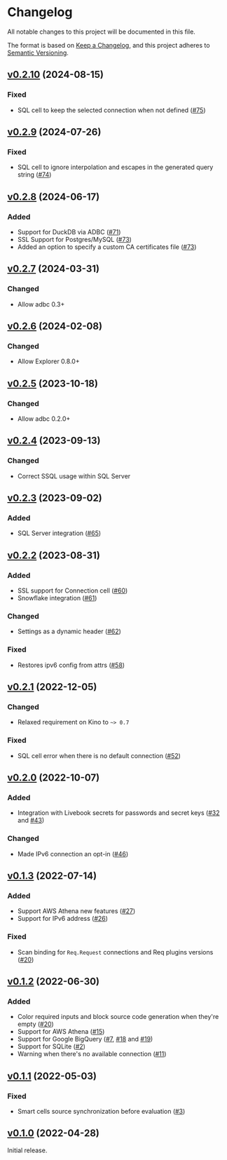 # Changelog

All notable changes to this project will be documented in this file.

The format is based on [Keep a Changelog](https://keepachangelog.com/en/1.0.0/),
and this project adheres to [Semantic Versioning](https://semver.org/spec/v2.0.0.html).

## [v0.2.10](https://github.com/livebook-dev/kino_db/tree/v0.2.10) (2024-08-15)

### Fixed

* SQL cell to keep the selected connection when not defined ([#75](https://github.com/livebook-dev/kino_db/pull/75))

## [v0.2.9](https://github.com/livebook-dev/kino_db/tree/v0.2.9) (2024-07-26)

### Fixed

* SQL cell to ignore interpolation and escapes in the generated query string ([#74](https://github.com/livebook-dev/kino_db/pull/74))

## [v0.2.8](https://github.com/livebook-dev/kino_db/tree/v0.2.8) (2024-06-17)

### Added

* Support for DuckDB via ADBC ([#71](https://github.com/livebook-dev/kino_db/pull/71))
* SSL Support for Postgres/MySQL ([#73](https://github.com/livebook-dev/kino_db/pull/73))
* Added an option to specify a custom CA certificates file ([#73](https://github.com/livebook-dev/kino_db/pull/73))

## [v0.2.7](https://github.com/livebook-dev/kino_db/tree/v0.2.7) (2024-03-31)

### Changed

* Allow adbc 0.3+

## [v0.2.6](https://github.com/livebook-dev/kino_db/tree/v0.2.6) (2024-02-08)

### Changed

* Allow Explorer 0.8.0+

## [v0.2.5](https://github.com/livebook-dev/kino_db/tree/v0.2.5) (2023-10-18)

### Changed

* Allow adbc 0.2.0+

## [v0.2.4](https://github.com/livebook-dev/kino_db/tree/v0.2.4) (2023-09-13)

### Changed

* Correct SSQL usage within SQL Server

## [v0.2.3](https://github.com/livebook-dev/kino_db/tree/v0.2.3) (2023-09-02)

### Added

* SQL Server integration ([#65](https://github.com/livebook-dev/kino_db/pull/65))

## [v0.2.2](https://github.com/livebook-dev/kino_db/tree/v0.2.2) (2023-08-31)

### Added

* SSL support for Connection cell ([#60](https://github.com/livebook-dev/kino_db/pull/60))
* Snowflake integration ([#61](https://github.com/livebook-dev/kino_db/pull/61))

### Changed

* Settings as a dynamic header ([#62](https://github.com/livebook-dev/kino_db/pull/62))

### Fixed

* Restores ipv6 config from attrs ([#58](https://github.com/livebook-dev/kino_db/pull/58))

## [v0.2.1](https://github.com/livebook-dev/kino_db/tree/v0.2.1) (2022-12-05)

### Changed

* Relaxed requirement on Kino to `~> 0.7`

### Fixed

* SQL cell error when there is no default connection ([#52](https://github.com/livebook-dev/kino_db/pull/52))

## [v0.2.0](https://github.com/livebook-dev/kino_db/tree/v0.2.0) (2022-10-07)

### Added

* Integration with Livebook secrets for passwords and secret keys ([#32](https://github.com/livebook-dev/kino_db/pull/32) and [#43](https://github.com/livebook-dev/kino_db/pull/43))

### Changed

* Made IPv6 connection an opt-in ([#46](https://github.com/livebook-dev/kino_db/pull/46))

## [v0.1.3](https://github.com/livebook-dev/kino_db/tree/v0.1.3) (2022-07-14)

### Added

* Support AWS Athena new features ([#27](https://github.com/livebook-dev/kino_db/pull/27))
* Support for IPv6 address ([#26](https://github.com/livebook-dev/kino_db/pull/26))

### Fixed

* Scan binding for `Req.Request` connections and Req plugins versions ([#20](https://github.com/livebook-dev/kino_db/pull/20))

## [v0.1.2](https://github.com/livebook-dev/kino_db/tree/v0.1.2) (2022-06-30)

### Added

* Color required inputs and block source code generation when they're empty ([#20](https://github.com/livebook-dev/kino_db/pull/20))
* Support for AWS Athena ([#15](https://github.com/livebook-dev/kino_db/pull/15))
* Support for Google BigQuery ([#7](https://github.com/livebook-dev/kino_db/pull/7), [#18](https://github.com/livebook-dev/kino_db/pull/18) and [#19](https://github.com/livebook-dev/kino_db/pull/19))
* Support for SQLite ([#2](https://github.com/livebook-dev/kino_db/pull/2))
* Warning when there's no available connection ([#11](https://github.com/livebook-dev/kino_db/pull/11))

## [v0.1.1](https://github.com/livebook-dev/kino_db/tree/v0.1.1) (2022-05-03)

### Fixed

* Smart cells source synchronization before evaluation ([#3](https://github.com/livebook-dev/kino_db/pull/3))

## [v0.1.0](https://github.com/livebook-dev/kino_db/tree/v0.1.0) (2022-04-28)

Initial release.
